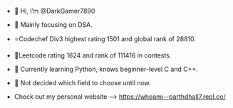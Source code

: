 - 👋 Hi, I’m @DarkGamer7890
- 👀 Mainly focusing on DSA.
- ⭐Codechef Div3 highest rating 1501 and global rank of 28810.
- 🌟Leetcode rating 1624 and rank of 111416 in contests.
- 🌱 Currently learning Python, knows beginner-level C and C++.
- 🤗 Not decided which field to choose until now.

- Check out my personal website --> https://whoami--parthdhall7.repl.co/
  

<!---
DarkGamer7890/DarkGamer7890 is a ✨ special ✨ repository because its `README.md` (this file) appears on your GitHub profile.
You can click the Preview link to take a look at your changes.
--->

